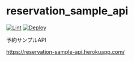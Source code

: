 # reservation_sample_api

[![Lint](https://github.com/mizuki-n-2/reservation_sample_api/actions/workflows/lint.yml/badge.svg)](https://github.com/mizuki-n-2/reservation_sample_api/actions/workflows/lint.yml)
[![Deploy](https://github.com/mizuki-n-2/reservation_sample_api/actions/workflows/deploy.yml/badge.svg)](https://github.com/mizuki-n-2/reservation_sample_api/actions/workflows/deploy.yml)

予約サンプルAPI

https://reservation-sample-api.herokuapp.com/
